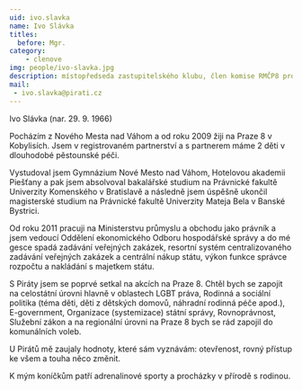 ```yaml
---
uid: ivo.slavka
name: Ivo Slávka
titles:
  before: Mgr.
category:  
    - clenove
img: people/ivo-slavka.jpg 
description: místopředseda zastupitelského klubu, člen komise RMČP8 pro obecní byty, člen Výboru pro projekt Nová Palmovka ZMČP8, člen Výboru pro legislativu, veřejnou správu a transparentnost ZHMP
mail: 
 - ivo.slavka@pirati.cz
---
```


Ivo Slávka (nar. 29. 9. 1966)

Pocházím z Nového Mesta nad Váhom a od roku 2009 žiji na Praze 8 v Kobylisích. Jsem v registrovaném partnerství a s partnerem máme 2 děti v dlouhodobé pěstounské péči.

Vystudoval jsem Gymnázium Nové Mesto nad Váhom, Hotelovou akademii Piešťany a pak jsem absolvoval bakalářské studium na Právnické fakultě Univerzity Komenského v Bratislavě a následně jsem úspěšně ukončil magisterské studium na Právnické fakultě Univerzity Mateja Bela v Banské Bystrici.

Od roku 2011 pracuji na Ministerstvu průmyslu a obchodu jako právník a jsem vedoucí Oddělení ekonomického Odboru hospodářské správy a do mé gesce spadá zadávání veřejných zakázek, resortní systém centralizovaného zadávání veřejných zakázek a centrální nákup státu, výkon funkce správce rozpočtu a nakládání s majetkem státu.

S Piráty jsem se poprvé setkal na akcích na Praze 8. Chtěl bych se zapojit na celostátní úrovni hlavně v oblastech LGBT práva, Rodinná a sociální politika (téma děti, děti z dětských domovů, náhradní rodinná péče apod.), E-government, Organizace (systemizace) státní správy, Rovnoprávnost, Služební zákon a na regionální úrovni na Praze 8 bych se rád zapojil do komunálních voleb.

U Pirátů mě zaujaly hodnoty, které sám vyznávám: otevřenost, rovný přístup ke všem a touha něco změnit.

K mým koníčkům patří adrenalinové sporty a procházky v přírodě s rodinou.

